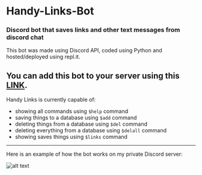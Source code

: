 # Handy-Links-Bot
### Discord bot that saves links and other text messages from discord chat

This bot was made using Discord API, coded using Python and hosted/deployed using repl.it.

You can add this bot to your server using this [LINK](https://discord.com/api/oauth2/authorize?client_id=863493514477568070&permissions=2147990592&scope=bot).
------
Handy Links is currently capable of:
- showing all commands using `$help` command
- saving things to a database using `$add` command
- deleting things from a database using `$del` command
- deleting everything from a database using `$delall` command
- showing saves things using `$links` command
------
Here is an example of how the bot works on my private Discord server:

![alt text](https://github.com/hi-im-angel/Handy-Links-Bot/blob/main/imgs/handybot.png "Example of the bot working below:")
